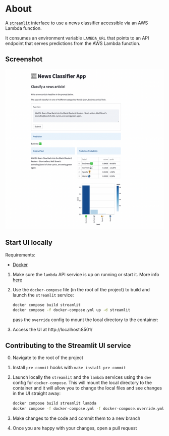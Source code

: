# About

A [`streamlit`](streamlit.io) interface to use a news classifier accessible via an AWS Lambda function.

It consumes an environment variable `LAMBDA_URL` that points to an API endpoint that serves predictions from the AWS Lambda function.

## Screenshot

![screenshot](/docs/streamlit-UI-screenshot.png)

## Start UI locally

Requirements:

- [Docker](https://docs.docker.com/get-docker/)

1. Make sure the `lambda` API service is up on running or start it. More info [here](/services/lambda/README.md#start-api-locally-in-a-docker-container)
2. Use the `docker-compose` file (in the root of the project) to build and launch the `streamlit` service:

   ```bash
   docker compose build streamlit
   docker compose -f docker-compose.yml up -d streamlit
   ```

   pass the `override` config to mount the local directory to the container:

3. Access the UI at http://localhost:8501/

## Contributing to the Streamlit UI service

0. Navigate to the root of the project
1. Install `pre-commit` hooks with `make install-pre-commit`
2. Launch locally the `streamlit` and the `lambda` services using the `dev` config for `docker-compose`. This will mount the local directory to the container and it will allow you to change the local files and see changes in the UI straight away:

      ```bash
      docker compose build streamlit lambda
      docker compose -f docker-compose.yml -f docker-compose.override.yml up -d streamlit lambda
      ```
3. Make changes to the code and commit them to a new branch
4. Once you are happy with your changes, open a pull request
